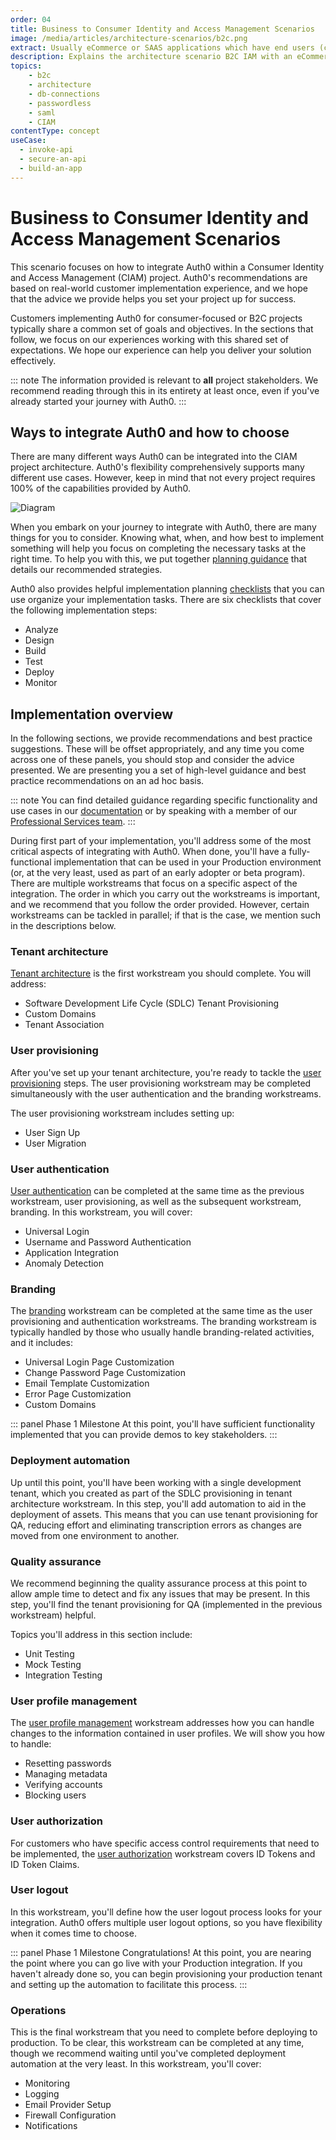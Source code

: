 ```yaml
---
order: 04
title: Business to Consumer Identity and Access Management Scenarios
image: /media/articles/architecture-scenarios/b2c.png
extract: Usually eCommerce or SAAS applications which have end users (consumers) as customers and the application typically used OpenID Connect as a protocol to communicate with Auth0.
description: Explains the architecture scenario B2C IAM with an eCommerce or SAAS application.
topics:
    - b2c
    - architecture
    - db-connections
    - passwordless
    - saml
    - CIAM
contentType: concept
useCase:
  - invoke-api
  - secure-an-api
  - build-an-app
---
```


# Business to Consumer Identity and Access Management Scenarios

This scenario focuses on how to integrate Auth0 within a Consumer Identity and Access Management (CIAM) project. Auth0's  recommendations are based on real-world customer implementation experience, and we hope that the advice we provide helps you set your project up for success.

Customers implementing Auth0 for consumer-focused or B2C projects typically share a common set of goals and objectives. In the sections that follow, we focus on our experiences working with this shared set of expectations. We hope our experience can help you deliver your solution effectively.

::: note
The information provided is relevant to **all** project stakeholders. We recommend reading through this in its entirety at least once, even if you've already started your journey with Auth0.
:::

## Ways to integrate Auth0 and how to choose

There are many different ways Auth0 can be integrated into the CIAM project architecture. Auth0's flexibility comprehensively supports many different use cases. However, keep in mind that not every project requires 100% of the capabilities provided by Auth0.

![Diagram](#)

When you embark on your journey to integrate with Auth0, there are many things for you to consider. Knowing what, when, and how best to implement something will help you focus on completing the necessary tasks at the right time. To help you with this, we put together [planning guidance](/architecture-scenarios/implementation/b2c/planning) that details our recommended strategies.

Auth0 also provides helpful implementation planning [checklists](/architecture-scenarios/checklists) that you can use organize your implementation tasks. There are six checklists that cover the following implementation steps:

* Analyze
* Design
* Build
* Test
* Deploy
* Monitor

## Implementation overview

In the following sections, we provide recommendations and best practice suggestions. These will be offset appropriately, and any time you come across one of these panels, you should stop and consider the advice presented. We are presenting you a set of high-level guidance and best practice recommendations on an ad hoc basis.

::: note
You can find detailed guidance regarding specific functionality and use cases in our [documentation](/docs) or by speaking with a member of our [Professional Services team](/services).
:::

During first part of your implementation, you'll address some of the most critical aspects of integrating with Auth0. When done, you'll have a fully-functional implementation that can be used in your Production environment (or, at the very least, used as part of an early adopter or beta program). There are multiple workstreams that focus on a specific aspect of the integration. The order in which you carry out the workstreams is important, and we recommend that you follow the order provided. However, certain workstreams can be tackled in parallel; if that is the case, we mention such in the descriptions below.

### Tenant architecture

[Tenant architecture](/architecture-scenarios/implementation/b2c/tenant-architecture) is the first workstream you should complete. You will address:

* Software Development Life Cycle (SDLC) Tenant Provisioning
* Custom Domains
* Tenant Association
    
### User provisioning

After you've set up your tenant architecture, you're ready to tackle the [user provisioning](/architecture-scenarios/implementation/b2c/user-provisioning) steps. The user provisioning workstream may be completed simultaneously with the user authentication and the branding workstreams.

The user provisioning workstream includes setting up:

* User Sign Up
* User Migration

### User authentication

[User authentication](/architecture-scenarios/implementation/b2c/authentication) can be completed at the same time as the previous workstream, user provisioning, as well as the subsequent workstream, branding. In this workstream, you will cover:

* Universal Login
* Username and Password Authentication
* Application Integration
* Anomaly Detection

### Branding

The [branding](/architecture-scenarios/implementation/b2c/branding) workstream can be completed at the same time as the user provisioning and authentication workstreams. The branding workstream is typically handled by those who usually handle branding-related activities, and it includes:

* Universal Login Page Customization
* Change Password Page Customization
* Email Template Customization
* Error Page Customization
* Custom Domains

::: panel Phase 1 Milestone
At this point, you'll have sufficient functionality implemented that you can provide demos to key stakeholders.
:::

### Deployment automation

Up until this point, you'll have been working with a single development tenant, which you created as part of the SDLC provisioning in tenant architecture workstream. In this step, you'll add automation to aid in the deployment of assets. This means that you can use tenant provisioning for QA, reducing effort and eliminating transcription errors as changes are moved from one environment to another.

### Quality assurance

We recommend beginning the quality assurance process at this point to allow ample time to detect and fix any issues that may be present. In this step, you'll find the tenant provisioning for QA (implemented in the previous workstream) helpful.

Topics you'll address in this section include:

* Unit Testing
* Mock Testing
* Integration Testing

### User profile management

The [user profile management](/architecture-scenarios/implementation/b2c/user-profile-mgmt) workstream addresses how you can handle changes to the information contained in user profiles. We will show you how to handle:

* Resetting passwords
* Managing metadata
* Verifying accounts
* Blocking users

### User authorization

For customers who have specific access control requirements that need to be implemented, the [user authorization](/architecture-scenarios/implementation/b2c/user-authorization) workstream covers ID Tokens and ID Token Claims.

### User logout

In this workstream, you'll define how the user logout process looks for your integration. Auth0 offers multiple user logout options, so you have flexibility when it comes time to choose.

::: panel Phase 1 Milestone
Congratulations! At this point, you are nearing the point where you can go live with your Production integration. If you haven't already done so, you can begin provisioning your production tenant and setting up the automation to facilitate this process.
:::

### Operations

This is the final workstream that you need to complete before deploying to production. To be clear, this workstream can be completed at any time, though we recommend waiting until you've completed deployment automation at the very least. In this workstream, you'll cover:

* Monitoring
* Logging
* Email Provider Setup
* Firewall Configuration
* Notifications
